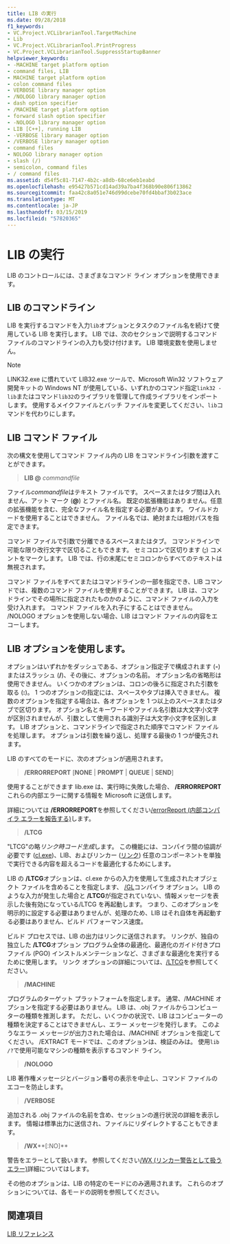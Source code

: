 ```yaml
---
title: LIB の実行
ms.date: 09/28/2018
f1_keywords:
- VC.Project.VCLibrarianTool.TargetMachine
- Lib
- VC.Project.VCLibrarianTool.PrintProgress
- VC.Project.VCLibrarianTool.SuppressStartupBanner
helpviewer_keywords:
- -MACHINE target platform option
- command files, LIB
- MACHINE target platform option
- colon command files
- VERBOSE library manager option
- /NOLOGO library manager option
- dash option specifier
- /MACHINE target platform option
- forward slash option specifier
- -NOLOGO library manager option
- LIB [C++], running LIB
- -VERBOSE library manager option
- /VERBOSE library manager option
- command files
- NOLOGO library manager option
- slash (/)
- semicolon, command files
- / command files
ms.assetid: d54f5c81-7147-4b2c-a8db-68ce6eb1eabd
ms.openlocfilehash: e95427b571cd14ad39a7ba4f368b90e806f13862
ms.sourcegitcommit: faa42c8a051e746d99dcebe70fd4bbaf3b023ace
ms.translationtype: MT
ms.contentlocale: ja-JP
ms.lasthandoff: 03/15/2019
ms.locfileid: "57820365"
---
```

# <a name="running-lib"></a>LIB の実行

LIB のコントロールには、さまざまなコマンド ライン オプションを使用できます。

## <a name="lib-command-line"></a>LIB のコマンドライン

LIB を実行するコマンドを入力`lib`オプションとタスクのファイル名を続けて使用している LIB を実行します。 LIB では、次のセクションで説明するコマンド ファイルのコマンドラインの入力も受け付けます。 LIB 環境変数を使用しません。

> [!NOTE]
> LINK32.exe に慣れていて LIB32.exe ツールで、Microsoft Win32 ソフトウェア開発キットの Windows NT が使用している、いずれかのコマンド指定`link32 -lib`またはコマンド`lib32`のライブラリを管理して作成ライブラリをインポートします。 使用するメイクファイルとバッチ ファイルを変更してください、`lib`コマンドを代わりにします。

## <a name="lib-command-files"></a>LIB コマンド ファイル

次の構文を使用してコマンド ファイル内の LIB をコマンドライン引数を渡すことができます。

> **LIB \@**  <em>commandfile</em>

ファイル*commandfile*はテキスト ファイルです。 スペースまたはタブ間は入れません、アット マーク (**\@**) とファイル名。 既定の拡張機能はありません。任意の拡張機能を含む、完全なファイル名を指定する必要があります。 ワイルドカードを使用することはできません。 ファイル名では、絶対または相対パスを指定できます。

コマンド ファイルで引数で分離できるスペースまたはタブ。 コマンドラインで可能な限り改行文字で区切ることもできます。 セミコロンで区切ります (**;**) コメントをマークします。 LIB では、行の末尾にセミコロンからすべてのテキストは無視されます。

コマンド ファイルをすべてまたはコマンドラインの一部を指定でき、LIB コマンドでは、複数のコマンド ファイルを使用することができます。 LIB は、コマンドラインでその場所に指定されたものかのように、コマンド ファイルの入力を受け入れます。 コマンド ファイルを入れ子にすることはできません。 /NOLOGO オプションを使用しない場合、LIB はコマンド ファイルの内容をエコーします。

## <a name="using-lib-options"></a>LIB オプションを使用します。

オプションはいずれかをダッシュである、オプション指定子で構成されます (**-**) またはスラッシュ (**/**)、その後に、オプションの名前。 オプション名の省略形は使用できません。 いくつかのオプションは、コロンの後ろに指定された引数を取る (**:**)。 1 つのオプションの指定には、スペースやタブは挿入できません。 複数のオプションを指定する場合は、各オプションを 1 つ以上のスペースまたはタブで区切ります。 オプション名とキーワードやファイル名引数は大文字小文字が区別されませんが、引数として使用される識別子は大文字小文字を区別します。 LIB オプションと、コマンドラインで指定された順序でコマンド ファイルを処理します。 オプションは引数を繰り返し、処理する最後の 1 つが優先されます。

LIB のすべてのモードに、次のオプションが適用されます。

> **/ERRORREPORT** [**NONE** &#124; **PROMPT** &#124; **QUEUE** &#124; **SEND**]

使用することができます lib.exe は、実行時に失敗した場合、 **/ERRORREPORT**これらの内部エラーに関する情報を Microsoft に送信します。

詳細については **/ERRORREPORT**を参照してください[/errorReport (内部コンパイラ エラーを報告する)](errorreport-report-internal-compiler-errors.md)します。

> **/LTCG**

"LTCG"の略*リンク時コード生成*します。 この機能には、コンパイラ間の協調が必要です ([cl.exe](compiler-options.md))、LIB、およびリンカー ([リンク](linker-options.md)) 任意のコンポーネントを単独で実行できる内容を超えるコードを最適化するためにします。

LIB の **/LTCG**オプションは、cl.exe からの入力を使用して生成されたオブジェクト ファイルを含めることを指定します、 [/GL](gl-whole-program-optimization.md)コンパイラ オプション。 LIB のような入力が発生した場合と **/LTCG**が指定されていない、情報メッセージを表示した後有効になっている/LTCG を再起動します。 つまり、このオプションを明示的に設定する必要はありませんが、処理のため、LIB はそれ自体を再起動する必要はありません、ビルド パフォーマンス速度。

ビルド プロセスでは、LIB の出力はリンクに送信されます。 リンクが、独自の独立した **/LTCG**オプション プログラム全体の最適化、最適化のガイド付きプロファイル (PGO) インストルメンテーションなど、さまざまな最適化を実行するために使用します。 リンク オプションの詳細については、[/LTCG](ltcg-link-time-code-generation.md)を参照してください。

> **/MACHINE**

プログラムのターゲット プラットフォームを指定します。 通常、/MACHINE オプションを指定する必要はありません。 LIB は、.obj ファイルからコンピューターの種類を推測します。 ただし、いくつかの状況で、LIB はコンピューターの種類を決定することはできませんし、エラー メッセージを発行します。 このようなエラー メッセージが出力された場合は、/MACHINE オプションを指定してください。 /EXTRACT モードでは、このオプションは、検証のみは。 使用`lib /?`で使用可能なマシンの種類を表示するコマンド ライン。

> **/NOLOGO**

LIB 著作権メッセージとバージョン番号の表示を中止し、コマンド ファイルのエコーを防止します。

> **/VERBOSE**

追加される .obj ファイルの名前を含め、セッションの進行状況の詳細を表示します。 情報は標準出力に送信され、ファイルにリダイレクトすることもできます。

> **/WX****[:NO]**

警告をエラーとして扱います。 参照してください[/WX (リンカー警告として扱うエラー)](wx-treat-linker-warnings-as-errors.md)詳細についてはします。

その他のオプションは、LIB の特定のモードにのみ適用されます。 これらのオプションについては、各モードの説明を参照してください。

## <a name="see-also"></a>関連項目

[LIB リファレンス](lib-reference.md)
